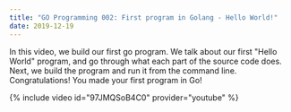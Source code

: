 ```yaml
---
title: "GO Programming 002: First program in Golang - Hello World!"
date: 2019-12-19
---
```


In this video, we build our first go program. We talk about our first "Hello World" program, and go through what each part of the source code does. Next, we build the program and run it from the command line. Congratulations! You made your first program in Go!

{% include video id="97JMQSoB4C0" provider="youtube" %}